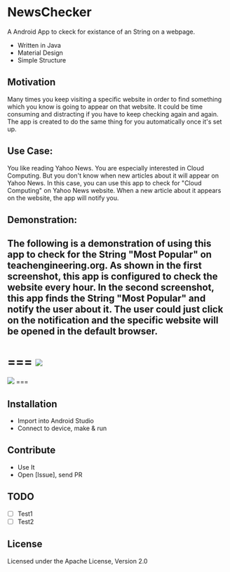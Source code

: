 # NewsChecker

A Android App to ckeck for existance of an String on a webpage.

- Written in Java
- Material Design
- Simple Structure

Motivation
----------
Many times you keep visiting a specific website in order to find something which you know is going to appear on that website. It could be time consuming and distracting if you have to keep checking again and again. The app is created to do the same thing for you automatically once it's set up.

Use Case:
----------
You like reading Yahoo News. You are especially interested in Cloud Computing. But you don't know when new articles about it will appear on Yahoo News. In this case, you can use this app to check for "Cloud Computing" on Yahoo News website. When a new article about it appears on the website, the app will notify you.

Demonstration:
--------
The following is a demonstration of using this app to check for the String "Most Popular" on teachengineering.org. As shown in the first screenshot, this app is configured to check the website every hour. In the second screenshot, this app finds the String "Most Popular" and notify the user about it. The user could just click on the notification and the specific website will be opened in the default browser.
--------
===
<img   src="https://lh3.googleusercontent.com/9R9CZOz-Q7KOMKFv_doTiY_g2HZFKaJ44s1YBmJEj_3fTuBDODai97xVR14fpI68TIoT=h900-rw" />
===
<img   src="https://lh3.googleusercontent.com/GtYJbcLb_WdlUf2MZ_Y5DmPATGuNB6WUqh5LqZoQOGoDCJmlTGRpSpHqHvo8v31xwsE=h900-rw" />
===



Installation
------------

* Import into Android Studio
* Connect to device, make & run 

Contribute
----------

* Use It
* Open [Issue], send PR


TODO
----

- [ ] Test1
- [ ] Test2

License
-------
Licensed under the Apache License, Version 2.0
